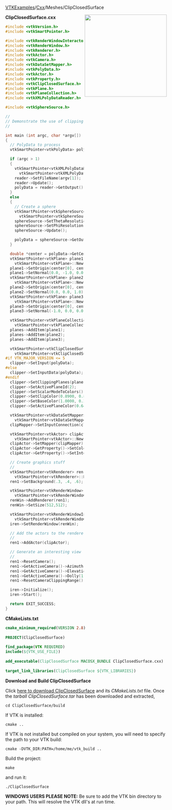 [VTKExamples](Home)/[Cxx](Cxx)/Meshes/ClipClosedSurface

<img align="right" src="https://github.com/lorensen/VTKExamples/raw/master/Testing/Baseline/Meshes/TestClipClosedSurface.png" width="256" />

**ClipClosedSurface.cxx**
```c++
#include <vtkVersion.h>
#include <vtkSmartPointer.h>

#include <vtkRenderWindowInteractor.h>
#include <vtkRenderWindow.h>
#include <vtkRenderer.h>
#include <vtkActor.h>
#include <vtkCamera.h>
#include <vtkDataSetMapper.h>
#include <vtkPolyData.h>
#include <vtkActor.h>
#include <vtkProperty.h>
#include <vtkClipClosedSurface.h>
#include <vtkPlane.h>
#include <vtkPlaneCollection.h>
#include <vtkXMLPolyDataReader.h>

#include <vtkSphereSource.h>

//
// Demonstrate the use of clipping of polygonal data
//

int main (int argc, char *argv[])
{
  // PolyData to process
  vtkSmartPointer<vtkPolyData> polyData;

  if (argc > 1)
  {
    vtkSmartPointer<vtkXMLPolyDataReader> reader =
      vtkSmartPointer<vtkXMLPolyDataReader>::New();
    reader->SetFileName(argv[1]);
    reader->Update();
    polyData = reader->GetOutput();
  }
  else
  {
    // Create a sphere
    vtkSmartPointer<vtkSphereSource> sphereSource =
      vtkSmartPointer<vtkSphereSource>::New();
    sphereSource->SetThetaResolution(20);
    sphereSource->SetPhiResolution(11);
    sphereSource->Update();

    polyData = sphereSource->GetOutput();
  }

  double *center = polyData->GetCenter();
  vtkSmartPointer<vtkPlane> plane1 =
    vtkSmartPointer<vtkPlane>::New();
  plane1->SetOrigin(center[0], center[1], center[2]);
  plane1->SetNormal(0.0, -1.0, 0.0);
  vtkSmartPointer<vtkPlane> plane2 =
    vtkSmartPointer<vtkPlane>::New();
  plane2->SetOrigin(center[0], center[1], center[2]);
  plane2->SetNormal(0.0, 0.0, 1.0);
  vtkSmartPointer<vtkPlane> plane3 =
    vtkSmartPointer<vtkPlane>::New();
  plane3->SetOrigin(center[0], center[1], center[2]);
  plane3->SetNormal(-1.0, 0.0, 0.0);

  vtkSmartPointer<vtkPlaneCollection> planes =
    vtkSmartPointer<vtkPlaneCollection>::New();
  planes->AddItem(plane1);
  planes->AddItem(plane2);
  planes->AddItem(plane3);

  vtkSmartPointer<vtkClipClosedSurface> clipper =
    vtkSmartPointer<vtkClipClosedSurface>::New();
#if VTK_MAJOR_VERSION <= 5
  clipper->SetInput(polyData);
#else
  clipper->SetInputData(polyData);
#endif
  clipper->SetClippingPlanes(planes);
  clipper->SetActivePlaneId(2);
  clipper->SetScalarModeToColors();
  clipper->SetClipColor(0.8900, 0.8100, 0.3400); // banana
  clipper->SetBaseColor(1.0000, 0.3882, 0.2784); // tomato
  clipper->SetActivePlaneColor(0.6400, 0.5800, 0.5000); // beige

  vtkSmartPointer<vtkDataSetMapper> clipMapper =
    vtkSmartPointer<vtkDataSetMapper>::New();
  clipMapper->SetInputConnection(clipper->GetOutputPort());

  vtkSmartPointer<vtkActor> clipActor =
    vtkSmartPointer<vtkActor>::New();
  clipActor->SetMapper(clipMapper);
  clipActor->GetProperty()->SetColor(1.0000,0.3882,0.2784);
  clipActor->GetProperty()->SetInterpolationToFlat();

  // Create graphics stuff
  //
  vtkSmartPointer<vtkRenderer> ren1 =
    vtkSmartPointer<vtkRenderer>::New();
  ren1->SetBackground(.3, .4, .6);

  vtkSmartPointer<vtkRenderWindow> renWin =
    vtkSmartPointer<vtkRenderWindow>::New();
  renWin->AddRenderer(ren1);
  renWin->SetSize(512,512);

  vtkSmartPointer<vtkRenderWindowInteractor> iren =
    vtkSmartPointer<vtkRenderWindowInteractor>::New();
  iren->SetRenderWindow(renWin);

  // Add the actors to the renderer, set the background and size
  //
  ren1->AddActor(clipActor);

  // Generate an interesting view
  //
  ren1->ResetCamera();
  ren1->GetActiveCamera()->Azimuth(120);
  ren1->GetActiveCamera()->Elevation(30);
  ren1->GetActiveCamera()->Dolly(1.0);
  ren1->ResetCameraClippingRange();

  iren->Initialize();
  iren->Start();

  return EXIT_SUCCESS;
}
```
**CMakeLists.txt**
```cmake
cmake_minimum_required(VERSION 2.8)
 
PROJECT(ClipClosedSurface)
 
find_package(VTK REQUIRED)
include(${VTK_USE_FILE})
 
add_executable(ClipClosedSurface MACOSX_BUNDLE ClipClosedSurface.cxx)
 
target_link_libraries(ClipClosedSurface ${VTK_LIBRARIES})
```

**Download and Build ClipClosedSurface**

Click [here to download ClipClosedSurface](https://github.com/lorensen/VTKWikiExamplesTarballs/raw/master/ClipClosedSurface.tar) and its *CMakeLists.txt* file.
Once the *tarball ClipClosedSurface.tar* has been downloaded and extracted,
```
cd ClipClosedSurface/build 
```
If VTK is installed:
```
cmake ..
```
If VTK is not installed but compiled on your system, you will need to specify the path to your VTK build:
```
cmake -DVTK_DIR:PATH=/home/me/vtk_build ..
```
Build the project:
```
make
```
and run it:
```
./ClipClosedSurface
```
**WINDOWS USERS PLEASE NOTE:** Be sure to add the VTK bin directory to your path. This will resolve the VTK dll's at run time.

